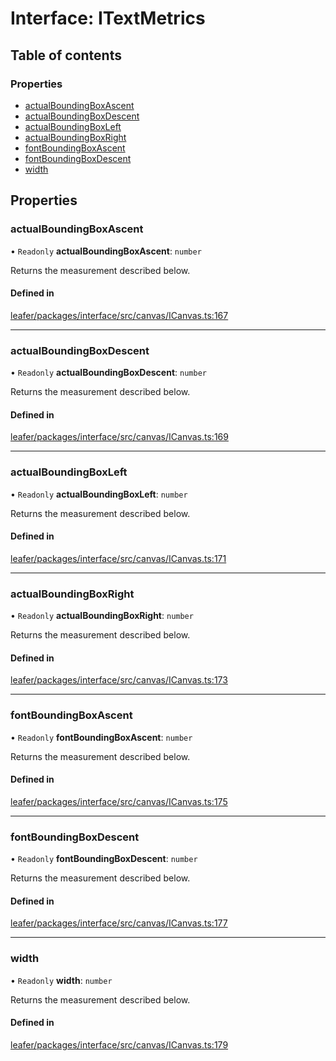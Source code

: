 # Interface: ITextMetrics

## Table of contents

### Properties

- [actualBoundingBoxAscent](ITextMetrics.md#actualboundingboxascent)
- [actualBoundingBoxDescent](ITextMetrics.md#actualboundingboxdescent)
- [actualBoundingBoxLeft](ITextMetrics.md#actualboundingboxleft)
- [actualBoundingBoxRight](ITextMetrics.md#actualboundingboxright)
- [fontBoundingBoxAscent](ITextMetrics.md#fontboundingboxascent)
- [fontBoundingBoxDescent](ITextMetrics.md#fontboundingboxdescent)
- [width](ITextMetrics.md#width)

## Properties

### actualBoundingBoxAscent

• `Readonly` **actualBoundingBoxAscent**: `number`

Returns the measurement described below.

#### Defined in

[leafer/packages/interface/src/canvas/ICanvas.ts:167](https://github.com/leaferjs/leafer/blob/0c6b9de/packages/interface/src/canvas/ICanvas.ts#L167)

___

### actualBoundingBoxDescent

• `Readonly` **actualBoundingBoxDescent**: `number`

Returns the measurement described below.

#### Defined in

[leafer/packages/interface/src/canvas/ICanvas.ts:169](https://github.com/leaferjs/leafer/blob/0c6b9de/packages/interface/src/canvas/ICanvas.ts#L169)

___

### actualBoundingBoxLeft

• `Readonly` **actualBoundingBoxLeft**: `number`

Returns the measurement described below.

#### Defined in

[leafer/packages/interface/src/canvas/ICanvas.ts:171](https://github.com/leaferjs/leafer/blob/0c6b9de/packages/interface/src/canvas/ICanvas.ts#L171)

___

### actualBoundingBoxRight

• `Readonly` **actualBoundingBoxRight**: `number`

Returns the measurement described below.

#### Defined in

[leafer/packages/interface/src/canvas/ICanvas.ts:173](https://github.com/leaferjs/leafer/blob/0c6b9de/packages/interface/src/canvas/ICanvas.ts#L173)

___

### fontBoundingBoxAscent

• `Readonly` **fontBoundingBoxAscent**: `number`

Returns the measurement described below.

#### Defined in

[leafer/packages/interface/src/canvas/ICanvas.ts:175](https://github.com/leaferjs/leafer/blob/0c6b9de/packages/interface/src/canvas/ICanvas.ts#L175)

___

### fontBoundingBoxDescent

• `Readonly` **fontBoundingBoxDescent**: `number`

Returns the measurement described below.

#### Defined in

[leafer/packages/interface/src/canvas/ICanvas.ts:177](https://github.com/leaferjs/leafer/blob/0c6b9de/packages/interface/src/canvas/ICanvas.ts#L177)

___

### width

• `Readonly` **width**: `number`

Returns the measurement described below.

#### Defined in

[leafer/packages/interface/src/canvas/ICanvas.ts:179](https://github.com/leaferjs/leafer/blob/0c6b9de/packages/interface/src/canvas/ICanvas.ts#L179)
